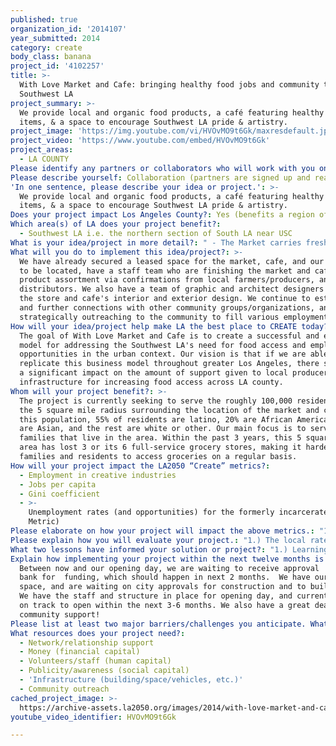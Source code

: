 ```yaml
---
published: true
organization_id: '2014107'
year_submitted: 2014
category: create
body_class: banana
project_id: '4102257'
title: >-
  With Love Market and Cafe: bringing healthy food jobs and community to
  Southwest LA
project_summary: >-
  We provide local and organic food products, a café featuring healthy prepared
  items, & a space to encourage Southwest LA pride & artistry. 
project_image: 'https://img.youtube.com/vi/HVOvMO9t6Gk/maxresdefault.jpg'
project_video: 'https://www.youtube.com/embed/HVOvMO9t6Gk'
project_areas:
  - LA COUNTY
Please identify any partners or collaborators who will work with you on this project.: "Two major confirmed collaborators are LA Kitchen and Homeboy Industries:\r\n\r\nOur factors for success with LA Kitchen include:\r\n- Co-purchasing and sourcing our local produce together\r\n- Hiring chefs that LA Kitchen trains through their programs for our market and cafe's prepared food assortment.\r\n - Hiring people from LA Kitchen to do food prep for the Market and Cafe\r\n\r\nOur factors for success with Homeboy Industries includes:\r\n- Hiring individuals that Homeboy trains through their programs\r\n- Sourcing some products from Homeboy\r\n- Use Homeboy as a resource for employing members coming out of their programs"
Please describe yourself: Collaboration (partners are signed up and ready to hit the ground running!)
'In one sentence, please describe your idea or project.': >-
  We provide local and organic food products, a café featuring healthy prepared
  items, & a space to encourage Southwest LA pride & artistry. 
Does your project impact Los Angeles County?: Yes (benefits a region of LA County)
Which area(s) of LA does your project benefit?:
  - Southwest LA i.e. the northern section of South LA near USC
What is your idea/project in more detail?: " - The Market carries fresh and healthy foods from local sources, rare commodities in Southwest LA. The market also features home-cooked foods produced by local residents. \r\n- The café offers fair-trade coffee, teas, and other drinks in an ambient atmosphere where residents can come to eat, socialize, and relax. \r\n-The store provides jobs, internships & improvement classes for locals, store employees and suppliers. \r\n- Store profits will be reinvested into the community via training, educating, employment & more. "
What will you do to implement this idea/project?: >-
  We have already secured a leased space for the market, cafe, and our offices
  to be located, have a staff team who are finishing the market and cafe's
  product assortment via confirmations from local farmers/producers, and
  distributors. We also have a team of graphic and architect designers finishing
  the store and cafe's interior and exterior design. We continue to establish
  and further connections with other community groups/organizations, and are
  strategically outreaching to the community to fill various employment roles. 
How will your idea/project help make LA the best place to CREATE today? In 2050?: >-
  The goal of With Love Market and Cafe is to create a successful and empowering
  model for addressing the Southwest LA's need for food access and employment
  opportunities in the urban context. Our vision is that if we are able to
  replicate this business model throughout greater Los Angeles, there should be
  a significant impact on the amount of support given to local producers and
  infrastructure for increasing food access across LA county. 
Whom will your project benefit?: >-
  The project is currently seeking to serve the roughly 100,000 residents within
  the 5 square mile radius surrounding the location of the market and cafe. Of
  this population, 55% of residents are latino, 20% are African American, 15%
  are Asian, and the rest are white or other. Our main focus is to serve the
  families that live in the area. Within the past 3 years, this 5 square radius
  area has lost 3 or its 6 full-service grocery stores, making it harder for
  families and residents to access groceries on a regular basis.  
How will your project impact the LA2050 “Create” metrics?:
  - Employment in creative industries
  - Jobs per capita
  - Gini coefficient
  - >-
    Unemployment rates (and opportunities) for the formerly incarcerated (Dream
    Metric)
Please elaborate on how your project will impact the above metrics.: "1.) The local rate of diabetes: - Diabetes is 3.8 times the average rate of diabetes in the greater LA area, and so concentrating on providing healthier options for this community is an area we are seeking to monitor alongside our non-profit partners.\r\n\r\n 2.) Decreasing government assistance:  During our surveying of the community, 1/5 of residents were on government assistance for food, with an average of $225 per month. Our current initial goal is to have 50% of our hired staff be from the surrounding neighborhood and community, with that percentage increasing to 75% by the end of the market's first year in business. \r\n\r\n3.) Community Needs: Our free weekly community classes and events will serve to provide residents with a sense of pride, community, and betterment for their families in the way of health and personal/relational skill-building. We are looking to keep track of all members, volunteer, staff and otherwise, who engage in our programs and seek to be further involved. We plan on keeping track of our volunteer, outreach and participant base to see how networking and sense of community increases in the surrounding area. "
Please explain how you will evaluate your project.: "1.) The local rate of diabetes: - Diabetes is 3.8 times the average rate of diabetes in the greater LA area, and so concentrating on providing healthier options for this community is an area we are seeking to monitor alongside our non-profit partners.\r\n\r\n 2.) Decreasing government assistance:  During our surveying of the community, 1/5 of residents were on government assistance for food, with an average of $225 per month. Our current initial goal is to have 50% of our hired staff be from the surrounding neighborhood and community, with that percentage increasing to 75% by the end of the market's first year in business. \r\n\r\n3.) Community Needs: Our free weekly community classes and events will serve to provide residents with a sense of pride, community, and betterment for their families in the way of health and personal/relational skill-building. We are looking to keep track of all members, volunteer, staff and otherwise, who engage in our programs and seek to be further involved. We plan on keeping track of our volunteer, outreach and participant base to see how networking and sense of community increases in the surrounding area. "
What two lessons have informed your solution or project?: "1.) Learning about the connection between diabetes and poor eating to performance in schools. We want to focus on prevention rather than intervention in this area, which has contributed to our overall vision of affordable healthy food products for purchase in combination with free regular classes for nutrition education, tutoring etc. \r\n \r\n2.) We have learned from various forms of international aid that certain structures do not work to rebuild an economy, but rather keep them in a state of poverty. However, strategies of support such as the microloan market has proven to transform economies. Being aware of this, we want to be a group that is empowering rather than just giving aid, so that the South LA economy can itself be transformed by the many capable residents who live here. "
Explain how implementing your project within the next twelve months is an achievable goal.: >-
  Between now and our opening day, we are waiting to receive approval  from the
  bank for  funding, which should happen in next 2 months.  We have our lease in
  space, and are waiting on city approvals for construction and to build it out.
  We have the staff and structure in place for opening day, and currently we are
  on track to open within the next 3-6 months. We also have a great deal of
  community support!
Please list at least two major barriers/challenges you anticipate. What is your strategy for ensuring a successful implementation?: "1. Funding: we have the location, staff, food sources, and local interest already and have started our renovation processes for the space. The challenge is finding funding for the remaining portion of our startup costs. We have already raised $100,000 through our crowdfunding campaign and are actively seeking grants and loans to cover the remainder.\r\n\r\n2. Local food culture: because of food injustice, local residents are inured to the effects of poor eating habits on their health. Many of these eating habits are now ingrained into their behavior, especially since fast food often costs less than fresh groceries. We are responding to this by tapping into the deep desires of household heads to see their families live healthy fulfilling lives. Our initial interactions with locals has shown us that the problem lies not with interest (studies show that low-income residents are just as likely to purchase local and organic, provided it is affordable) but with availability. \r\n"
What resources does your project need?:
  - Network/relationship support
  - Money (financial capital)
  - Volunteers/staff (human capital)
  - Publicity/awareness (social capital)
  - 'Infrastructure (building/space/vehicles, etc.)'
  - Community outreach
cached_project_image: >-
  https://archive-assets.la2050.org/images/2014/with-love-market-and-cafe-bringing-healthy-food-jobs-and-community-to-southwest-la/img.youtube.com/vi/HVOvMO9t6Gk/maxresdefault.jpg
youtube_video_identifier: HVOvMO9t6Gk

---
```

